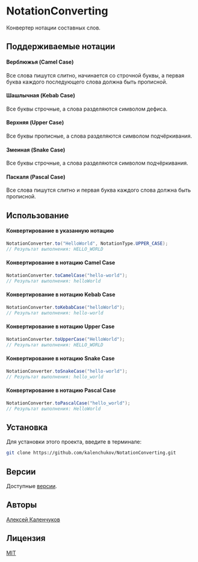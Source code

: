 # NotationConverting

Конвертер нотации составных слов.

## Поддерживаемые нотации

#### Верблюжья (Camel Case)

Все слова пишутся слитно, начинается со строчной буквы, а первая буква каждого последующего слова должна быть прописной.

#### Шашлычная (Kebab Case)

Все буквы строчные, а слова разделяются символом дефиса.

#### Верхняя (Upper Case)

Все буквы прописные, а слова разделяются символом подчёркивания.

#### Змеиная (Snake Case)

Все буквы строчные, а слова разделяются символом подчёркивания.

#### Паскаля (Pascal Case)

Все слова пишутся слитно и первая буква каждого слова должна быть прописной.

## Использование

#### Конвертирование в указанную нотацию

```java
NotationConverter.to("HelloWorld", NotationType.UPPER_CASE);
// Результат выполнения: HELLO_WORLD
```

#### Конвертирование в нотацию Camel Case

```java
NotationConverter.toCamelCase("hello-world");
// Результат выполнения: helloWorld
```

#### Конвертирование в нотацию Kebab Case

```java
NotationConverter.toKebabCase("helloWorld");
// Результат выполнения: hello-world
```

#### Конвертирование в нотацию Upper Case

```java
NotationConverter.toUpperCase("HelloWorld");
// Результат выполнения: HELLO_WORLD
```

#### Конвертирование в нотацию Snake Case

```java
NotationConverter.toSnakeCase("hello-world");
// Результат выполнения: hello_world
```

#### Конвертирование в нотацию Pascal Case

```java
NotationConverter.toPascalCase("hello_world");
// Результат выполнения: HelloWorld
```

## Установка

Для установки этого проекта, введите в терминале:

```bash
git clone https://github.com/kalenchukov/NotationConverting.git
```

## Версии

Доступные [версии](https://github.com/kalenchukov/NotationConverting/releases).

## Авторы

[Алексей Каленчуков](https://github.com/kalenchukov)

## Лицензия

[MIT](https://opensource.org/licenses/MIT)
